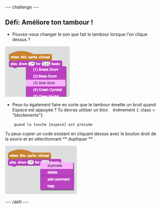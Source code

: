 \--- challenge \---

## Défi: Améliore ton tambour !

+ Pouvez-vous changer le son que fait le tambour lorsque l'on clique dessus ?

![Captures d'écran](images/band-drum-sound.png)

+ Peux-tu également faire en sorte que le tambour émette un bruit quand Espace est appuyée ? Tu devras utiliser un bloc ` ` événement {: class = "blockevents"}:

```blocks
    quand la touche [espace] est pressée
```

Tu peux copier un code existant en cliquant dessus avec le bouton droit de la souris et en sélectionnant ** dupliquer ** .

![Captures d'écran](images/band-duplicate-code.png)

\--- /défi \---